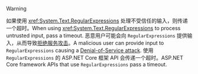 > [!WARNING]
> <span data-ttu-id="412b5-101">如果使用 <xref:System.Text.RegularExpressions> 处理不受信任的输入，则传递一个超时。</span><span class="sxs-lookup"><span data-stu-id="412b5-101">When using <xref:System.Text.RegularExpressions> to process untrusted input, pass a timeout.</span></span> <span data-ttu-id="412b5-102">恶意用户可能会向 `RegularExpressions` 提供输入，从而导致[拒绝服务攻击](https://www.us-cert.gov/ncas/tips/ST04-015)。</span><span class="sxs-lookup"><span data-stu-id="412b5-102">A malicious user can provide input to `RegularExpressions` causing a [Denial-of-Service attack](https://www.us-cert.gov/ncas/tips/ST04-015).</span></span> <span data-ttu-id="412b5-103">使用 `RegularExpressions` 的 ASP.NET Core 框架 API 会传递一个超时。</span><span class="sxs-lookup"><span data-stu-id="412b5-103">ASP.NET Core framework APIs that use `RegularExpressions` pass a timeout.</span></span>